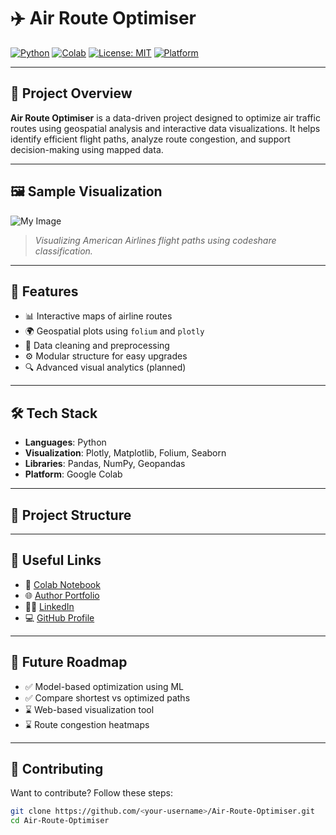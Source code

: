 # ✈️ Air Route Optimiser

[![Python](https://img.shields.io/badge/Python-3.10-blue.svg)](https://www.python.org/)
[![Colab](https://img.shields.io/badge/Open-In-Colab-orange?logo=googlecolab)](https://colab.research.google.com/drive/1b04Oaf-gAJcrj9BmpBgT6tubJ5huwxmm?usp=sharing)
[![License: MIT](https://img.shields.io/badge/License-MIT-yellow.svg)](https://opensource.org/licenses/MIT)
[![Platform](https://img.shields.io/badge/Platform-Google%20Colab-green.svg)](https://colab.research.google.com)

---

## 📍 Project Overview

**Air Route Optimiser** is a data-driven project designed to optimize air traffic routes using geospatial analysis and interactive data visualizations. It helps identify efficient flight paths, analyze route congestion, and support decision-making using mapped data.

---

## 🖼️ Sample Visualization

![My Image](https://drive.google.com/uc?export=view&id=1KNcn3QI3m8X5XgLc8U9xaH6ZcA2MbXD8)

> *Visualizing American Airlines flight paths using codeshare classification.*

---

## 🚀 Features

- 📊 Interactive maps of airline routes
- 🌍 Geospatial plots using `folium` and `plotly`
- 🧹 Data cleaning and preprocessing
- ⚙️ Modular structure for easy upgrades
- 🔍 Advanced visual analytics (planned)

---

## 🛠️ Tech Stack

- **Languages**: Python  
- **Visualization**: Plotly, Matplotlib, Folium, Seaborn  
- **Libraries**: Pandas, NumPy, Geopandas  
- **Platform**: Google Colab

---

## 📁 Project Structure


---

## 🔗 Useful Links

- 📓 [Colab Notebook](https://colab.research.google.com/drive/1b04Oaf-gAJcrj9BmpBgT6tubJ5huwxmm?usp=sharing)
- 🌐 [Author Portfolio](https://delightful-sprite-cc7809.netlify.app/)
- 🧑‍💼 [LinkedIn](https://www.linkedin.com/in/shiva-santosh-2489bb25a/)
- 💻 [GitHub Profile](https://github.com/Santosh-sunkara)

---

## 🧠 Future Roadmap

- ✅ Model-based optimization using ML
- ✅ Compare shortest vs optimized paths
- ⌛ Web-based visualization tool
- ⌛ Route congestion heatmaps

---

## 🤝 Contributing

Want to contribute? Follow these steps:

```bash
git clone https://github.com/<your-username>/Air-Route-Optimiser.git
cd Air-Route-Optimiser
